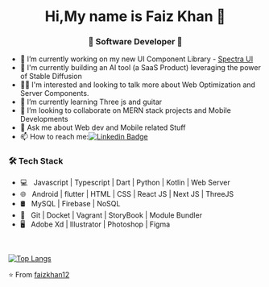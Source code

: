 
<h1 align="center"> Hi,My name is  Faiz Khan 👋 </h1>
<h3 align="center">🚀 Software Developer 🚀</h3>

- 🔭 I’m currently working on my new UI Component Library - [Spectra UI](https://github.com/faizkhan12/spectra-ui-component)
- 🏢 I'm currently building an AI tool (a SaaS Product) leveraging the power of Stable Diffusion
- 👨‍💻 I'm interested and looking to talk more about Web Optimization and Server Components.
- 🌱 I’m currently learning Three js and guitar
- 👯 I’m looking to collaborate on MERN stack projects and Mobile Developments
- 💬 Ask me about Web dev and Mobile related Stuff
- 📫 How to reach me:[![Linkedin Badge](https://img.shields.io/badge/-LinkedIn-blue?style=flat-square&logo=Linkedin&logoColor=white&link=)](https://www.linkedin.com/in/faiz-khan-8b4a55147/) 

<h3>🛠 Tech Stack</h3>

- 💻 &nbsp; Javascript | Typescript | Dart | Python | Kotlin | Web Server
- 🌐 &nbsp; Android | flutter | HTML | CSS  | React JS | Next JS | ThreeJS 
- 🛢 &nbsp; MySQL | Firebase | NoSQL
- 🔧 &nbsp; Git | Docket | Vagrant | StoryBook | Module Bundler
- 🖥 &nbsp; Adobe Xd | Illustrator | Photoshop | Figma

<br>


[![Top Langs](https://github-readme-stats.vercel.app/api/top-langs/?username=faizkhan12&layout=compact&text_color=daf7dc&bg_color=151515)](https://github.com/devSouvik/github-readme-stats)


⭐️ From [faizkhan12](https://github.com/faizkhan12)

